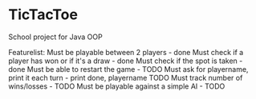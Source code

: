 # TicTacToe
School project for Java OOP

Featurelist:
Must be playable between 2 players - done
Must check if a player has won or if it's a draw - done
Must check if the spot is taken - done
Must be able to restart the game - TODO
Must ask for playername, print it each turn - print done, playername TODO
Must track number of wins/losses - TODO
Must be playable against a simple AI - TODO
